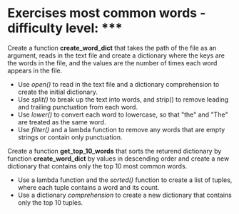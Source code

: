 # Exercises most common words - difficulty level: ***


Create a function **create_word_dict** that takes the path of the file as an argument, reads in the text file and create a dictionary where the keys are the words in the file, and the values are the number of times each word appears in the file.
- Use *open()* to read in the text file and a dictionary comprehension to create the initial dictionary.
- Use *split()* to break up the text into words, and strip() to remove leading and trailing punctuation from each word.
- Use *lower()* to convert each word to lowercase, so that "the" and "The" are treated as the same word.
- Use *filter()* and a lambda function to remove any words that are empty strings or contain only punctuation.

Create a function **get_top_10_words** that sorts the returend dictionary by function **create_word_dict** by values in descending order and create a new dictionary that contains only the top 10 most common words.
- Use a lambda function and the *sorted()* function to create a list of tuples, where each tuple contains a word and its count.
- Use a dictionary *comprehension* to create a new dictionary that contains only the top 10 tuples.


